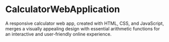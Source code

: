 # CalculatorWebApplication
A responsive calculator web app, created with HTML, CSS, and JavaScript, merges a visually appealing design with essential arithmetic functions for an interactive and user-friendly online experience.
